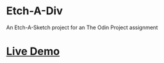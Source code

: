 # Etch-A-Div
An Etch-A-Sketch project for an The Odin Project assignment

# [Live Demo](https://3dmicks.github.io/Etch-A-Div/)
